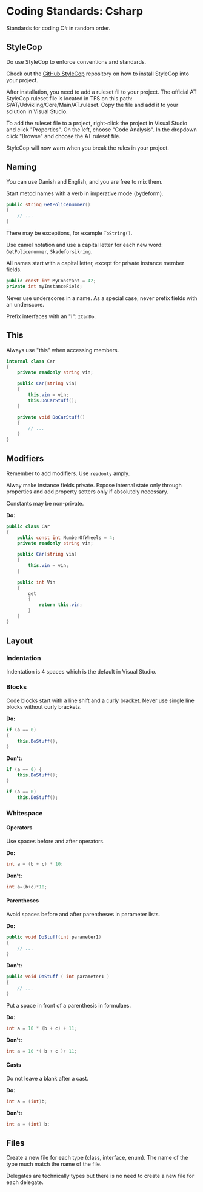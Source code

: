 # Coding Standards: Csharp

Standards for coding C\# in random order.

## StyleCop

Do use StyleCop to enforce conventions and standards.

Check out the [GitHub StyleCop](https://github.com/DotNetAnalyzers/StyleCopAnalyzers) repository on how to install StyleCop into your project.

After installation, you need to add a ruleset fil to your project. The official AT StyleCop ruleset file is located in TFS on this path: $/AT/Udvikling/Core/Main/AT.ruleset.  Copy the file and add it to your solution in Visual Studio.

To add the ruleset file to a project, right-click the project in Visual Studio and click "Properties".  On the left, choose "Code Analysis".  In the dropdown click "Browse" and choose the AT.ruleset file.

StyleCop will now warn when you break the rules in your project.

## Naming

You can use Danish and English, and you are free to mix them.

Start metod names with a verb in imperative mode \(bydeform\).

```csharp
public string GetPolicenummer()
{
    // ...
}
```

There may be exceptions, for example `ToString()`.

Use camel notation and use a capital letter for each new word: `GetPolicenummer`, `Skadeforsikring`.

All names start with a capital letter, except for private instance member fields.

```csharp
public const int MyConstant = 42;
private int myInstanceField;
```

Never use underscores in a name.  As a special case, never prefix fields with an underscore.

Prefix interfaces with an "I": `ICanDo`.

## This

Always use "this" when accessing members.

```csharp
internal class Car
{
    private readonly string vin;

    public Car(string vin)
    {
        this.vin = vin;
        this.DoCarStuff();
    }

    private void DoCarStuff()
    {
        // ...
    }
}
```

## Modifiers

Remember to add modifiers.  Use `readonly` amply.

Alway make instance fields private.  Expose internal state only through properties and add property setters only if absolutely necessary.

Constants may be non-private.

**Do:**

```csharp
public class Car
{
    public const int NumberOfWheels = 4;
    private readonly string vin;

    public Car(string vin)
    {
        this.vin = vin;
    }

    public int Vin
    {
        get
        {
            return this.vin;
        }
    }
}
```

## Layout

### Indentation

Indentation is 4 spaces which is the default in Visual Studio.

### Blocks

Code blocks start with a line shift and a curly bracket.  Never use single line blocks without curly brackets.

**Do:**

```csharp
if (a == 0)
{
    this.DoStuff();
}
```

**Don't:**

```csharp
if (a == 0) {
    this.DoStuff();
}
```

```csharp
if (a == 0)
    this.DoStuff();
```

### Whitespace

#### Operators

Use spaces before and after operators.

**Do:**

```csharp
int a = (b + c) * 10;
```

**Don't:**

```csharp
int a=(b+c)*10;
```

#### Parentheses

Avoid spaces before and after parentheses in parameter lists.

**Do:**

```csharp
public void DoStuff(int parameter1)
{
    // ...
}
```

**Don't:**

```csharp
public void DoStuff ( int parameter1 )
{
    // ...
}
```

Put a space in front of a parenthesis in formulaes.

**Do:**

```csharp
int a = 10 * (b + c) + 11;
```

**Don't:**

```csharp
int a = 10 *( b + c )+ 11;
```

#### Casts

Do not leave a blank after a cast.

**Do:**

```csharp
int a = (int)b;
```

**Don't:**

```csharp
int a = (int) b;
```

## Files

Create a new file for each type \(class, interface, enum\).  The name of the type much match the name of the file.

Delegates are technically types but there is no need to create a new file for each delegate.

